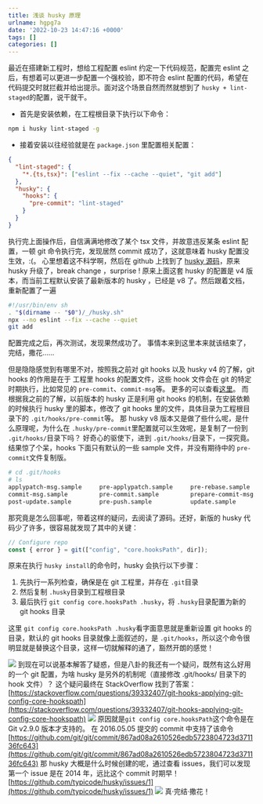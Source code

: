 ```yaml
---
title: 浅谈 husky 原理
urlname: hgpg7a
date: '2022-10-23 14:47:16 +0000'
tags: []
categories: []
---
```


最近在搭建新工程时，想给工程配置 eslint 约定一下代码规范，配置完 eslint 之后，有想着可以更进一步配置一个强校验，即不符合 eslint 配置的代码，希望在代码提交时就拦截并给出提示。面对这个场景自然而然就想到了 `husky + lint-staged`的配置，说干就干。

- 首先是安装依赖，在工程根目录下执行以下命令：

```bash
npm i husky lint-staged -g
```

- 接着安装以往经验就是在 `package.json` 里配置相关配置：

```json
{
  "lint-staged": {
    "*.{ts,tsx}": ["eslint --fix --cache --quiet", "git add"]
  },
  "husky": {
    "hooks": {
      "pre-commit": "lint-staged"
    }
  }
}
```

执行完上面操作后，自信满满地修改了某个 tsx 文件，并故意违反某条 eslint 配置，一顿 git 命令执行完，发现居然 commit 成功了，这就意味着 husky 配置没生效，:(。
心里想着这不科学啊，然后在 github 上找到了 [husky 源码](https://github.com/typicode/husky)，原来 husky 升级了，break change ，surprise !
原来上面这套 husky 的配置是 v4 版本，而当前工程默认安装了最新版本的 husky ，已经是 v8 了。然后跟着文档，重新配置了一遍

```bash
#!/usr/bin/env sh
. "$(dirname -- "$0")/_/husky.sh"
npx --no eslint --fix --cache --quiet
git add
```

配置完成之后，再次测试，发现果然成功了。
事情本来到这里本来就该结束了，完结，撒花……

但是隐隐感觉到有哪里不对，按照我之前对 git hooks 以及 husky v4 的了解，git hooks 的作用是在于 工程里 hooks 的配置文件，这些 hook 文件会在 git 的特定时期执行，比如常见的 `pre-commit`、`commit-msg`等。
更多的可以查看[这里](https://git-scm.com/book/en/v2/Customizing-Git-Git-Hooks)。
而根据我之前的了解，以前版本的 husky 正是利用 git hooks 的机制，在安装依赖的时候执行 husky 里的脚本，修改了 git hooks 里的文件，具体目录为工程根目录下的 `.git/hooks/pre-commit`等。
那 husky v8 版本又是做了些什么呢，是什么原理呢，为什么在 `.husky/pre-commit`里配置就可以生效呢，是复制了一份到 `.git/hooks/`目录下吗？
好奇心的驱使下，进到 `.git/hooks/`目录下，一探究竟。结果惊了个呆，hooks 下面只有默认的一些 sample 文件，并没有期待中的 `pre-commit`文件复制版。

```bash
# cd .git/hooks
# ls
applypatch-msg.sample     pre-applypatch.sample     pre-rebase.sample
commit-msg.sample         pre-commit.sample         prepare-commit-msg.sample
post-update.sample        pre-push.sample           update.sample
```

那究竟是怎么回事呢，带着这样的疑问，去阅读了源码。还好，新版的 husky 代码少了许多，很容易就发现了其中的关键：

```javascript
// Configure repo
const { error } = git(["config", "core.hooksPath", dir]);
```

原来在执行 `husky install`的命令时，husky 会执行以下步骤：

1. 先执行一系列检查，确保是在 git 工程里，并存在 `.git`目录
2. 然后复制 `.husky`目录到工程根目录
3. 最后执行 `git config core.hooksPath .husky`，将 `.husky`目录配置为新的 git hooks 目录

这里 `git config core.hooksPath .husky`看字面意思就是重新设置 git hooks 的目录，默认的 git hooks 目录就像上面叙述的，是 `.git/hooks`，所以这个命令很明显就是替换这个目录，这样一切就解释的通了，豁然开朗的感觉！

![](https://image.soonwang.cn/blog/Fr-CqsIMj3UDOcNinzu-RqcqD-I5.png)
到现在可以说基本解答了疑惑，但是八卦的我还有一个疑问，既然有这么好用的一个 git 配置，为啥 husky 是另外的机制呢（直接修改 .git/hooks/ 目录下的 hook 文件）？
这个疑问最终在 StackOverflow 找到了答案：
[https://stackoverflow.com/questions/39332407/git-hooks-applying-git-config-core-hookspath](https://stackoverflow.com/questions/39332407/git-hooks-applying-git-config-core-hookspath)
![](https://image.soonwang.cn/blog/Fv7sFdVwwmTxG9s4TAgy1oIfyvDv.png)
原因就是`git config core.hooksPath`这个命令是在 Git v2.9.0 版本才支持的。
在 2016.05.05 提交的 commit 中支持了该命令[https://github.com/git/git/commit/867ad08a2610526edb5723804723d371136fc643](https://github.com/git/git/commit/867ad08a2610526edb5723804723d371136fc643)
那 husky 大概是什么时候创建的呢，通过查看 issues，我们可以发现第一个 issue 是在 2014 年，远比这个 commit 时期早！
[https://github.com/typicode/husky/issues/1](https://github.com/typicode/husky/issues/1)
![](https://image.soonwang.cn/blog/Fs4fhre-peuuEAyvbqPDyAcYhhlC.png)
真·完结·撒花！
